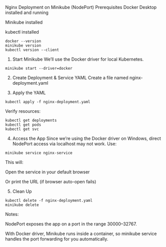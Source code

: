 Nginx Deployment on Minikube (NodePort)
Prerequisites
Docker Desktop installed and running

Minikube installed

kubectl installed

```
docker --version
minikube version
kubectl version --client
```

1. Start Minikube
We’ll use the Docker driver for local Kubernetes.

```
minikube start --driver=docker
```

2. Create Deployment & Service YAML
Create a file named nginx-deployment.yaml

3. Apply the YAML
```
kubectl apply -f nginx-deployment.yaml
```

Verify resources:
```
kubectl get deployments
kubectl get pods
kubectl get svc
```

4. Access the App
Since we’re using the Docker driver on Windows, direct NodePort access via localhost may not work.
Use:
```
minikube service nginx-service
```

This will:

Open the service in your default browser

Or print the URL (if browser auto-open fails)

5. Clean Up
```
kubectl delete -f nginx-deployment.yaml
minikube delete
```
Notes:

NodePort exposes the app on a port in the range 30000–32767.

With Docker driver, Minikube runs inside a container, so minikube service handles the port forwarding for you automatically.
